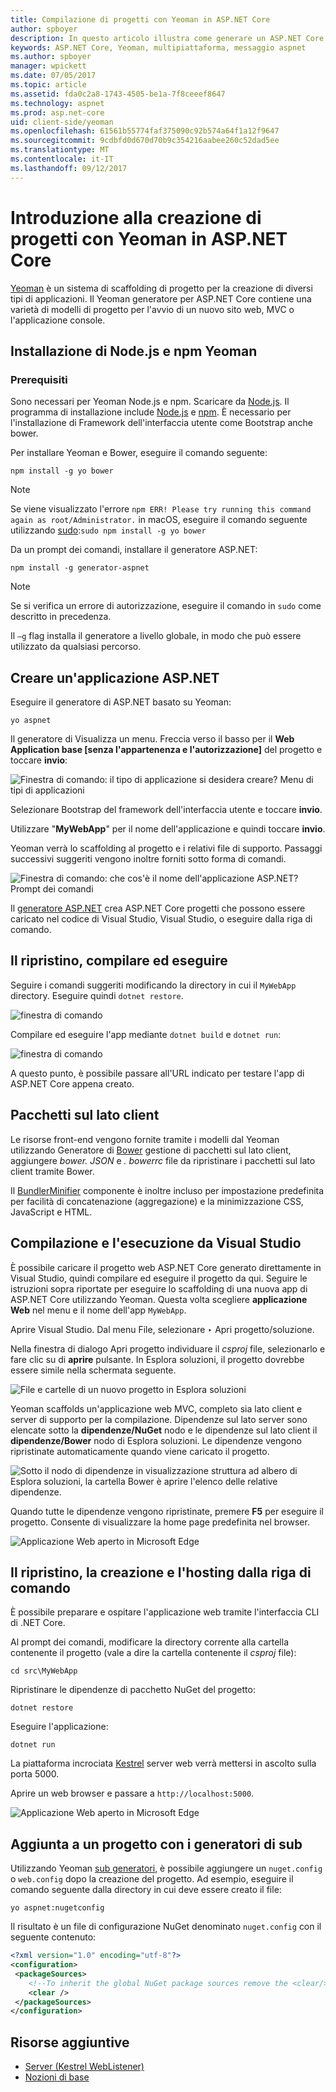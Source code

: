 ```yaml
---
title: Compilazione di progetti con Yeoman in ASP.NET Core
author: spboyer
description: In questo articolo illustra come generare un ASP.NET Core applicazione web tramite il Yeoman generatore in macOS.
keywords: ASP.NET Core, Yeoman, multipiattaforma, messaggio aspnet
ms.author: spboyer
manager: wpickett
ms.date: 07/05/2017
ms.topic: article
ms.assetid: fda0c2a8-1743-4505-be1a-7f8ceeef8647
ms.technology: aspnet
ms.prod: asp.net-core
uid: client-side/yeoman
ms.openlocfilehash: 61561b55774faf375090c92b574a64f1a12f9647
ms.sourcegitcommit: 9cdbfd0d670d70b9c354216aabee260c52dad5ee
ms.translationtype: MT
ms.contentlocale: it-IT
ms.lasthandoff: 09/12/2017
---
```

# <a name="introduction-to-building-projects-with-yeoman-in-aspnet-core"></a>Introduzione alla creazione di progetti con Yeoman in ASP.NET Core

[Yeoman](http://yeoman.io/) è un sistema di scaffolding di progetto per la creazione di diversi tipi di applicazioni. Il Yeoman generatore per ASP.NET Core contiene una varietà di modelli di progetto per l'avvio di un nuovo sito web, MVC o l'applicazione console.

## <a name="install-nodejs-npm-and-yeoman"></a>Installazione di Node.js e npm Yeoman

### <a name="prerequisites"></a>Prerequisiti

Sono necessari per Yeoman Node.js e npm. Scaricare da [Node.js](https://nodejs.org/). Il programma di installazione include [Node.js](https://nodejs.org/) e [npm](https://www.npmjs.com/). È necessario per l'installazione di Framework dell'interfaccia utente come Bootstrap anche bower.

Per installare Yeoman e Bower, eseguire il comando seguente:

```console
npm install -g yo bower
```

>[!Note]
>Se viene visualizzato l'errore `npm ERR! Please try running this command again as root/Administrator.` in macOS, eseguire il comando seguente utilizzando [sudo](https://developer.apple.com/library/mac/documentation/Darwin/Reference/ManPages/man8/sudo.8.html):`sudo npm install -g yo bower`

Da un prompt dei comandi, installare il generatore ASP.NET:

```console
npm install -g generator-aspnet
```

> [!NOTE]
> Se si verifica un errore di autorizzazione, eseguire il comando in `sudo` come descritto in precedenza.

Il `–g` flag installa il generatore a livello globale, in modo che può essere utilizzato da qualsiasi percorso.

## <a name="create-an-aspnet-app"></a>Creare un'applicazione ASP.NET

Eseguire il generatore di ASP.NET basato su Yeoman:

```console
yo aspnet
```

Il generatore di Visualizza un menu. Freccia verso il basso per il **Web Application base [senza l'appartenenza e l'autorizzazione]** del progetto e toccare **invio**:

![Finestra di comando: il tipo di applicazione si desidera creare? Menu di tipi di applicazioni](yeoman/_static/yeoman-yo-aspnet.png)

Selezionare Bootstrap del framework dell'interfaccia utente e toccare **invio**.

Utilizzare "**MyWebApp**" per il nome dell'applicazione e quindi toccare **invio**.

Yeoman verrà lo scaffolding al progetto e i relativi file di supporto. Passaggi successivi suggeriti vengono inoltre forniti sotto forma di comandi.

![Finestra di comando: che cos'è il nome dell'applicazione ASP.NET? Prompt dei comandi](yeoman/_static/yeoman-yo-aspnet-created.png)

Il [generatore ASP.NET](https://www.npmjs.com/package/generator-aspnet) crea ASP.NET Core progetti che possono essere caricato nel codice di Visual Studio, Visual Studio, o eseguire dalla riga di comando.

## <a name="restore-build-and-run"></a>Il ripristino, compilare ed eseguire

Seguire i comandi suggeriti modificando la directory in cui il `MyWebApp` directory. Eseguire quindi `dotnet restore`.

![finestra di comando](yeoman/_static/dotnet-restore.png)

Compilare ed eseguire l'app mediante `dotnet build` e `dotnet run`:

![finestra di comando](yeoman/_static/dotnet-build-run.png)

A questo punto, è possibile passare all'URL indicato per testare l'app di ASP.NET Core appena creato.

## <a name="client-side-packages"></a>Pacchetti sul lato client

Le risorse front-end vengono fornite tramite i modelli dal Yeoman utilizzando Generatore di [Bower](xref:client-side/bower) gestione di pacchetti sul lato client, aggiungere *bower. JSON* e *. bowerrc* file da ripristinare i pacchetti sul lato client tramite Bower.

Il [BundlerMinifier](xref:client-side/bundling-and-minification) componente è inoltre incluso per impostazione predefinita per facilità di concatenazione (aggregazione) e la minimizzazione CSS, JavaScript e HTML.

## <a name="building-and-running-from-visual-studio"></a>Compilazione e l'esecuzione da Visual Studio

È possibile caricare il progetto web ASP.NET Core generato direttamente in Visual Studio, quindi compilare ed eseguire il progetto da qui. Seguire le istruzioni sopra riportate per eseguire lo scaffolding di una nuova app di ASP.NET Core utilizzando Yeoman. Questa volta scegliere **applicazione Web** nel menu e il nome dell'app `MyWebApp`.

Aprire Visual Studio. Dal menu File, selezionare ‣ Apri progetto/soluzione.

Nella finestra di dialogo Apri progetto individuare il *csproj* file, selezionarlo e fare clic su di **aprire** pulsante. In Esplora soluzioni, il progetto dovrebbe essere simile nella schermata seguente.

![File e cartelle di un nuovo progetto in Esplora soluzioni](yeoman/_static/yeoman-solution.png)

Yeoman scaffolds un'applicazione web MVC, completo sia lato client e server di supporto per la compilazione. Dipendenze sul lato server sono elencate sotto la **dipendenze/NuGet** nodo e le dipendenze sul lato client il **dipendenze/Bower** nodo di Esplora soluzioni. Le dipendenze vengono ripristinate automaticamente quando viene caricato il progetto.

![Sotto il nodo di dipendenze in visualizzazione struttura ad albero di Esplora soluzioni, la cartella Bower è aprire l'elenco delle relative dipendenze.](yeoman/_static/yeoman-loading-dependencies.png)

Quando tutte le dipendenze vengono ripristinate, premere **F5** per eseguire il progetto. Consente di visualizzare la home page predefinita nel browser.

![Applicazione Web aperto in Microsoft Edge](yeoman/_static/yeoman-home-page.png)

## <a name="restoring-building-and-hosting-from-a-command-line"></a>Il ripristino, la creazione e l'hosting dalla riga di comando

È possibile preparare e ospitare l'applicazione web tramite l'interfaccia CLI di .NET Core.

Al prompt dei comandi, modificare la directory corrente alla cartella contenente il progetto (vale a dire la cartella contenente il *csproj* file):

```console
cd src\MyWebApp
```

Ripristinare le dipendenze di pacchetto NuGet del progetto:

```console
dotnet restore
```

Eseguire l'applicazione:

```console
dotnet run
```

La piattaforma incrociata [Kestrel](xref:fundamentals/servers/kestrel) server web verrà mettersi in ascolto sulla porta 5000.

Aprire un web browser e passare a `http://localhost:5000`.

![Applicazione Web aperto in Microsoft Edge](yeoman/_static/yeoman-home-page_5000.png)

## <a name="adding-to-your-project-with-sub-generators"></a>Aggiunta a un progetto con i generatori di sub

Utilizzando Yeoman [sub generatori](https://github.com/omnisharp/generator-aspnet), è possibile aggiungere un `nuget.config` o `web.config` dopo la creazione del progetto. Ad esempio, eseguire il comando seguente dalla directory in cui deve essere creato il file:

```console
yo aspnet:nugetconfig
```

Il risultato è un file di configurazione NuGet denominato `nuget.config` con il seguente contenuto:

```xml
<?xml version="1.0" encoding="utf-8"?>
<configuration>
 <packageSources>
    <!--To inherit the global NuGet package sources remove the <clear/> line below -->
    <clear />
 </packageSources>
</configuration>
```

## <a name="additional-resources"></a>Risorse aggiuntive

* [Server (Kestrel WebListener)](xref:fundamentals/servers/index)
* [Nozioni di base](xref:fundamentals/index)

